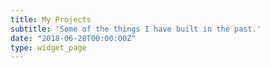 ```yaml
---
title: My Projects
subtitle: 'Some of the things I have built in the past.'
date: "2018-06-28T00:00:00Z"
type: widget_page
---
```

